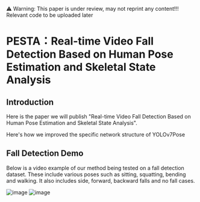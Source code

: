 ⚠ Warning: This paper is under review, may not reprint any content!!!
Relevant code to be uploaded later
# PESTA：Real-time Video Fall Detection Based on Human Pose Estimation and Skeletal State Analysis

## Introduction
Here is the paper we will publish "Real-time Video Fall Detection Based on Human Pose Estimation and Skeletal State Analysis". 

Here's how we improved the specific network structure of YOLOv7Pose

## Fall Detection Demo
Below is a video example of our method being tested on a fall detection dataset. These include various poses such as sitting, squatting, bending and walking. It also includes side, forward, backward falls and no fall cases.

![image](https://github.com/xgli411/PESTA/blob/main/test1.gif)
![image](https://github.com/xgli411/PESTA/blob/main/test2.gif)
